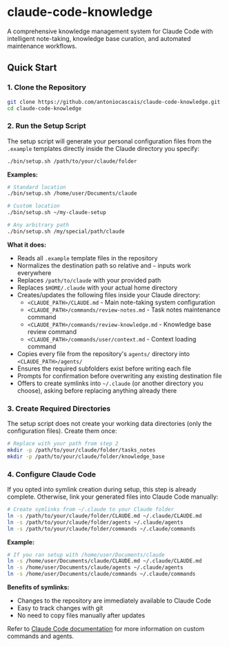 # claude-code-knowledge

A comprehensive knowledge management system for Claude Code with intelligent note-taking, knowledge base curation, and automated maintenance workflows.

## Quick Start

### 1. Clone the Repository

```bash
git clone https://github.com/antoniocascais/claude-code-knowledge.git
cd claude-code-knowledge
```

### 2. Run the Setup Script

The setup script will generate your personal configuration files from the `.example` templates directly inside the Claude directory you specify:

```bash
./bin/setup.sh /path/to/your/claude/folder
```

**Examples:**
```bash
# Standard location
./bin/setup.sh /home/user/Documents/claude

# Custom location
./bin/setup.sh ~/my-claude-setup

# Any arbitrary path
./bin/setup.sh /my/special/path/claude
```

**What it does:**
- Reads all `.example` template files in the repository
- Normalizes the destination path so relative and `~` inputs work everywhere
- Replaces `/path/to/claude` with your provided path
- Replaces `$HOME/.claude` with your actual home directory
- Creates/updates the following files inside your Claude directory:
  - `<CLAUDE_PATH>/CLAUDE.md` - Main note-taking system configuration
  - `<CLAUDE_PATH>/commands/review-notes.md` - Task notes maintenance command
  - `<CLAUDE_PATH>/commands/review-knowledge.md` - Knowledge base review command
  - `<CLAUDE_PATH>/commands/user/context.md` - Context loading command
- Copies every file from the repository's `agents/` directory into `<CLAUDE_PATH>/agents/`
- Ensures the required subfolders exist before writing each file
- Prompts for confirmation before overwriting any existing destination file
- Offers to create symlinks into `~/.claude` (or another directory you choose), asking before replacing anything already there

### 3. Create Required Directories

The setup script does not create your working data directories (only the configuration files). Create them once:

```bash
# Replace with your path from step 2
mkdir -p /path/to/your/claude/folder/tasks_notes
mkdir -p /path/to/your/claude/folder/knowledge_base
```

### 4. Configure Claude Code

If you opted into symlink creation during setup, this step is already complete. Otherwise, link your generated files into Claude Code manually:

```bash
# Create symlinks from ~/.claude to your Claude folder
ln -s /path/to/your/claude/folder/CLAUDE.md ~/.claude/CLAUDE.md
ln -s /path/to/your/claude/folder/agents ~/.claude/agents
ln -s /path/to/your/claude/folder/commands ~/.claude/commands
```

**Example:**
```bash
# If you ran setup with /home/user/Documents/claude
ln -s /home/user/Documents/claude/CLAUDE.md ~/.claude/CLAUDE.md
ln -s /home/user/Documents/claude/agents ~/.claude/agents
ln -s /home/user/Documents/claude/commands ~/.claude/commands
```

**Benefits of symlinks:**
- Changes to the repository are immediately available to Claude Code
- Easy to track changes with git
- No need to copy files manually after updates

Refer to [Claude Code documentation](https://docs.claude.com/en/docs/claude-code/overview) for more information on custom commands and agents.
